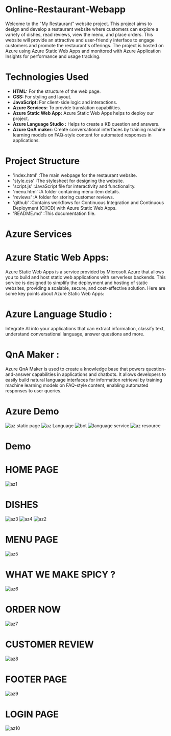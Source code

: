 # Online-Restaurant-Webapp
Welcome to the "My Restaurant" website project. This project aims to design and develop a restaurant website where customers can explore a variety of dishes, read reviews, view the menu, and place orders. 
This website will provide an attractive and user-friendly interface to engage customers and promote the restaurant's offerings.
The project is hosted on Azure using Azure Static Web Apps and monitored with Azure Application Insights for performance and usage tracking.

# Technologies Used


   - **HTML:** For the structure of the web page.
   - **CSS:** For styling and layout.
   - **JavaScript:** For client-side logic and interactions.
   - **Azure Services:** To provide translation capabilities.
   - **Azure Static Web App:** Azure Static Web Apps helps to deploy our project.
   - **Azure Language Studio :** Helps to create a KB question and answers.
   - **Azure QnA maker:**  Create conversational interfaces by training machine learning models on FAQ-style content for automated responses in applications.

# Project Structure
 - 'index.html' :The main webpage for the restaurant website.
 - 'style.css' :The stylesheet for designing the website.
- 'script.js' :JavaScript file for interactivity and functionality.
- 'menu.html' :A folder containing menu item details.
- 'reviews'   :A folder for storing customer reviews.
- 'github'    :Contains workflows for Continuous Integration and Continuous Deployment (CI/CD) with Azure Static Web Apps.
- 'README.md' :This documentation file.
# Azure Services

# Azure Static Web Apps:
 Azure Static Web Apps is a service provided by Microsoft Azure that allows you to build and host static web applications with serverless backends. This service is designed to simplify the deployment and hosting of static websites, providing a scalable, secure, and cost-effective solution. Here are some key points about Azure Static Web Apps:

# Azure Language Studio :
Integrate AI into your applications that can extract information, classify text, understand conversational language, answer questions and more.

# QnA Maker :
Azure QnA Maker is used to create a knowledge base that powers question-and-answer capabilities in applications and chatbots. It allows developers to easily build natural language interfaces for information retrieval by training machine learning models on FAQ-style content, enabling automated responses to user queries.

# Azure Demo 

![az static page](https://github.com/lavanyadeepa26/Online-Restaurant-Webapp/assets/113665236/5cbce43b-9e00-4d6c-9686-3d1284ae45b3)
![az Language](https://github.com/lavanyadeepa26/Online-Restaurant-Webapp/assets/113665236/757df3ff-83a6-443e-9213-a86051f5334b)
![bot](https://github.com/lavanyadeepa26/Online-Restaurant-Webapp/assets/113665236/9e0903b9-e746-4e06-b950-2168eea14e6c)
![language service](https://github.com/lavanyadeepa26/Online-Restaurant-Webapp/assets/113665236/8bcc2918-c447-4d64-b816-457e6ebfafbb)
![az resource](https://github.com/lavanyadeepa26/Online-Restaurant-Webapp/assets/113665236/6aa851b2-6474-4dfe-b898-4501afe7820a)


# Demo

# HOME PAGE
![az1](https://github.com/lavanyadeepa26/Online-Restaurant-Webapp/assets/113665236/67e09149-f3a8-4587-a269-1b5e549fa9d1)
# DISHES
![az3](https://github.com/lavanyadeepa26/Online-Restaurant-Webapp/assets/113665236/8cdc60fe-965c-42e3-a920-fb9fcb824466)
![az4](https://github.com/lavanyadeepa26/Online-Restaurant-Webapp/assets/113665236/e05c3bcf-aa6b-4b6e-b1a6-ddb346833527)
![az2](https://github.com/lavanyadeepa26/Online-Restaurant-Webapp/assets/113665236/712c7f13-64e9-4e49-b3be-bbc3e0711b0e)

# MENU PAGE
![az5](https://github.com/lavanyadeepa26/Online-Restaurant-Webapp/assets/113665236/43289e0e-7a4c-4d2b-b5eb-af8b414b1592)
# WHAT WE MAKE SPICY ?
![az6](https://github.com/lavanyadeepa26/Online-Restaurant-Webapp/assets/113665236/a93b729c-ea8b-45fc-a2d8-3b6a765df9e4)
# ORDER NOW
![az7](https://github.com/lavanyadeepa26/Online-Restaurant-Webapp/assets/113665236/43ad153e-51e5-473f-8003-e095f01622da)
# CUSTOMER REVIEW
![az8](https://github.com/lavanyadeepa26/Online-Restaurant-Webapp/assets/113665236/306d3761-5ea1-442e-b9e5-79260c9b7895)
# FOOTER PAGE
![az9](https://github.com/lavanyadeepa26/Online-Restaurant-Webapp/assets/113665236/a7d57627-fa82-4cb1-9322-9821ff36b703)

# LOGIN PAGE
![az10](https://github.com/lavanyadeepa26/Online-Restaurant-Webapp/assets/113665236/cb537acc-92e4-4177-8ed3-8c778312c6a8)



